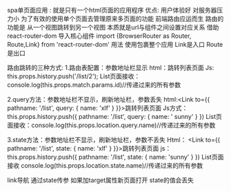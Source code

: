 spa单页面应用 : 就是只有一个html页面的应用程序 优点: 用户体验好 对服务器压力小 
为了有效的使用单个页面去管理原来多页面的功能  前端路由应运而生
路由的功能是 从一个视图跳转到另一个视图 本质就是url与组件之间设置对应关系
借助 react-router-dom 导入核心组件 import {BrowserRouter as Router, Route,Link} from 'react-router-dom'
用法 使用<Router></Router>包裹整个应用  Link是入口 Route是出口

路由跳转的三种方式:
1.路由表配置：参数地址栏显示
<Route path="/list/:id" component={List} />
html：<Link to='/list/2' >跳转列表页面</Link>
Js: this.props.history.push('/list/2');
List页面接收：
console.log(this.props.match.params.id)//传递过来的所有参数

2.query方法：参数地址栏不显示，刷新地址栏，参数丢失
html:<Link to={{ pathname: '/list', query: { name: 'xlf' } }}>跳转列表页面</Link>
Js方式：this.props.history.push({ pathname: '/list', query: { name: ' sunny' } })
List页面接收：console.log(this.props.location.query.name)//传递过来的所有参数

3.state方法：参数地址栏不显示，刷新地址栏，参数不丢失
Html： <Link to={{ pathname: '/list', state: { name: 'xlf' } }}>跳转列表页面</Link>
js：this.props.history.push({ pathname: '/list', state: { name: 'sunny' } })
List页面接收 console.log(this.props.location.state.name)//传递过来的所有参数

link导航 通过state传参 如果加target属性新页面打开 state的值会丢失